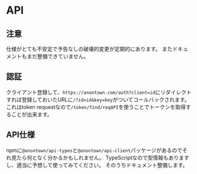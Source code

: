 # API
## 注意
仕様がとても不安定で予告なしの破壊的変更が定期的にあります。
またドキュメントもまだ整備できていません。

## 認証
クライアント登録して、`https://anontown.com/auth?client=id`にリダイレクトすれば登録しておいたURLに`/?id=id&key=key`がついてコールバックされます。
これはtoken requestなので`/token/find/reqAPI`を使うことでトークンを取得することが出来ます。

## API仕様
npmに`@anontown/api-types`と`@anontown/api-client`パッケージがあるのでそれ見たら何となく分かるかもしれません。
TypeScriptなので型情報もありますし、適当に予想して使ってみてください。
そのうちドキュメント整備します。
